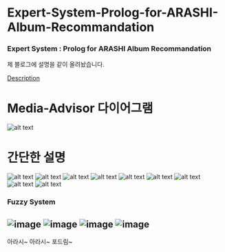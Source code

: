 # Expert-System-Prolog-for-ARASHI-Album-Recommandation
### Expert System : Prolog for ARASHI Album Recommandation

제 블로그에 설명을 같이 올려놨습니다.

[Description](https://blog.naver.com/solbon1212/222548361088)

# Media-Advisor 다이어그램
![alt text](https://github.com/Junst/Expert-System-Prolog-for-ARASHI-Album-Recommandation/blob/master/Picture/media_advisor.drawio.png)

# 간단한 설명

![alt text](https://github.com/Junst/Expert-System-Prolog-for-ARASHI-Album-Recommandation/blob/master/Picture/1.png)
![alt text](https://github.com/Junst/Expert-System-Prolog-for-ARASHI-Album-Recommandation/blob/master/Picture/2.png)
![alt text](https://github.com/Junst/Expert-System-Prolog-for-ARASHI-Album-Recommandation/blob/master/Picture/3.png)
![alt text](https://github.com/Junst/Expert-System-Prolog-for-ARASHI-Album-Recommandation/blob/master/Picture/4.png)
![alt text](https://github.com/Junst/Expert-System-Prolog-for-ARASHI-Album-Recommandation/blob/master/Picture/5.png)
![alt text](https://github.com/Junst/Expert-System-Prolog-for-ARASHI-Album-Recommandation/blob/master/Picture/6.png)
![alt text](https://github.com/Junst/Expert-System-Prolog-for-ARASHI-Album-Recommandation/blob/master/Picture/7.png)
![alt text](https://github.com/Junst/Expert-System-Prolog-for-ARASHI-Album-Recommandation/blob/master/Picture/8.png)
![alt text](https://github.com/Junst/Expert-System-Prolog-for-ARASHI-Album-Recommandation/blob/master/Picture/9.png)

### Fuzzy System

![image](https://github.com/Junst/Expert-System-Prolog-for-ARASHI-Album-Recommandation/blob/master/Fuzzy%20System/Fuzzy.png)
![image](https://github.com/Junst/Expert-System-Prolog-for-ARASHI-Album-Recommandation/blob/master/Fuzzy%20System/%ED%8D%BC%EC%A7%801.jpg)
![image](https://github.com/Junst/Expert-System-Prolog-for-ARASHI-Album-Recommandation/blob/master/Fuzzy%20System/%ED%8D%BC%EC%A7%802.jpg)
![image](https://github.com/Junst/Expert-System-Prolog-for-ARASHI-Album-Recommandation/blob/master/Fuzzy%20System/%ED%8D%BC%EC%A7%803.jpg)
-----------------------------------------------------------------------
아라시~ 아라시~ 포드림~

